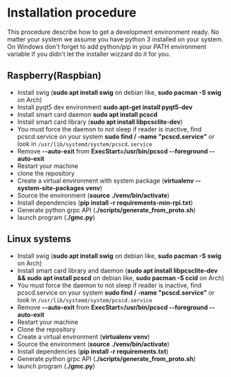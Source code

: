 # Installation procedure
This procedure describe how to get a development environment ready.
No matter your system we assume you have python 3 installed on your system.
On Windows don't forget to add python/pip in your PATH environment variable if you didn't let the installer wizzard do it for you.


## Raspberry(Raspbian)
- Install swig (**sudo apt install swig** on debian like, **sudo pacman -S swig** on Arch)
- Install pyqt5 dev environment **sudo apt-get install pyqt5-dev**
- Install smart card daemon **sudo apt install pcscd**
- Install smart card library (**sudo apt install libpcsclite-dev**)
- You must force the daemon to not sleep if reader is inactive, find pcscd.service on your system **sudo find / -name "pcscd.service"** or look in `/usr/lib/systemd/system/pcscd.service`
- Remove **--auto-exit** from **ExecStart=/usr/bin/pcscd --foreground --auto-exit**
- Restart your machine
- clone the repository
- Create a virtual environment with system package (**virtualenv --system-site-packages venv**)
- Source the environment (**source ./venv/bin/activate**)
- Install dependencies (**pip install -r requirements-min-rpi.txt**)
- Generate python grpc API (**./scripts/generate_from_proto.sh**)
- launch program (**./gmc.py**)

## Linux systems
- Install swig (**sudo apt install swig** on debian like, **sudo pacman -S swig** on Arch)
- Install smart card library and daemon (**sudo apt install libpcsclite-dev && sudo apt install pcscd** on debian like, **sudo pacman -S ccid** on Arch)
- You must force the daemon to not sleep if reader is inactive, find pcscd.service on your system **sudo find / -name "pcscd.service"** or look in `/usr/lib/systemd/system/pcscd.service`
- Remove **--auto-exit** from **ExecStart=/usr/bin/pcscd --foreground --auto-exit**
- Restart your machine
- Clone the repository
- Create a virtual environment (**virtualenv venv**)
- Source the environment (**source ./venv/bin/activate**)
- Install dependencies (**pip install -r requirements.txt**)
- Generate python grpc API (**./scripts/generate_from_proto.sh**)
- launch program (**./gmc.py**)



